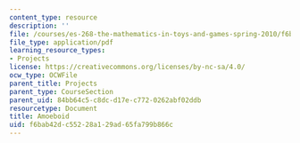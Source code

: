 ```yaml
---
content_type: resource
description: ''
file: /courses/es-268-the-mathematics-in-toys-and-games-spring-2010/f6bab42dc55228a129ad65fa799b866c_MITES_268S10_amoeba.pdf
file_type: application/pdf
learning_resource_types:
- Projects
license: https://creativecommons.org/licenses/by-nc-sa/4.0/
ocw_type: OCWFile
parent_title: Projects
parent_type: CourseSection
parent_uid: 84bb64c5-c8dc-d17e-c772-0262abf02ddb
resourcetype: Document
title: Amoeboid
uid: f6bab42d-c552-28a1-29ad-65fa799b866c
---
```

